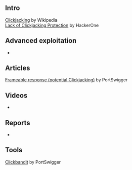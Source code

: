 ## Intro
[Clickjacking](https://en.wikipedia.org/wiki/Clickjacking) by Wikipedia  
[Lack of Clickjacking Protection](https://www.hacker101.com/vulnerabilities/clickjacking) by HackerOne

## Advanced exploitation
-

## Articles

[Frameable response (potential Clickjacking)](https://portswigger.net/knowledgebase/Issues/details/005009a0_frameableresponsepotentialclickjacking) by PortSwigger  

## Videos
-

## Reports
-

## Tools
[Clickbandit](https://portswigger.net/blog/burp-clickbandit-a-javascript-based-clickjacking-poc-generator) by PortSwigger  
